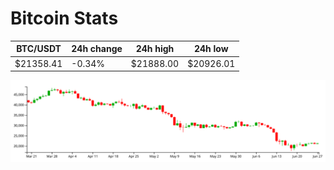 # Bitcoin Stats

BTC/USDT|24h change|24h high|24h low|
|---|---|---|---|
|$21358.41|-0.34%|$21888.00|$20926.01|

<img src="./chart.svg">
